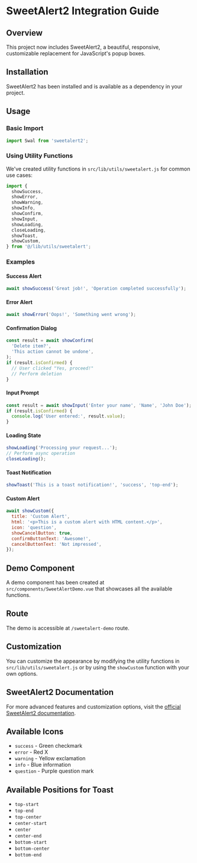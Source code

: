 # SweetAlert2 Integration Guide

## Overview

This project now includes SweetAlert2, a beautiful, responsive, customizable replacement for JavaScript's popup boxes.

## Installation

SweetAlert2 has been installed and is available as a dependency in your project.

## Usage

### Basic Import

```javascript
import Swal from 'sweetalert2';
```

### Using Utility Functions

We've created utility functions in `src/lib/utils/sweetalert.js` for common use cases:

```javascript
import {
  showSuccess,
  showError,
  showWarning,
  showInfo,
  showConfirm,
  showInput,
  showLoading,
  closeLoading,
  showToast,
  showCustom,
} from '@/lib/utils/sweetalert';
```

### Examples

#### Success Alert

```javascript
await showSuccess('Great job!', 'Operation completed successfully');
```

#### Error Alert

```javascript
await showError('Oops!', 'Something went wrong');
```

#### Confirmation Dialog

```javascript
const result = await showConfirm(
  'Delete item?',
  'This action cannot be undone',
);
if (result.isConfirmed) {
  // User clicked "Yes, proceed!"
  // Perform deletion
}
```

#### Input Prompt

```javascript
const result = await showInput('Enter your name', 'Name', 'John Doe');
if (result.isConfirmed) {
  console.log('User entered:', result.value);
}
```

#### Loading State

```javascript
showLoading('Processing your request...');
// Perform async operation
closeLoading();
```

#### Toast Notification

```javascript
showToast('This is a toast notification!', 'success', 'top-end');
```

#### Custom Alert

```javascript
await showCustom({
  title: 'Custom Alert',
  html: '<p>This is a custom alert with HTML content.</p>',
  icon: 'question',
  showCancelButton: true,
  confirmButtonText: 'Awesome!',
  cancelButtonText: 'Not impressed',
});
```

## Demo Component

A demo component has been created at `src/components/SweetAlertDemo.vue` that showcases all the available functions.

## Route

The demo is accessible at `/sweetalert-demo` route.

## Customization

You can customize the appearance by modifying the utility functions in `src/lib/utils/sweetalert.js` or by using the `showCustom` function with your own options.

## SweetAlert2 Documentation

For more advanced features and customization options, visit the [official SweetAlert2 documentation](https://sweetalert2.github.io/).

## Available Icons

- `success` - Green checkmark
- `error` - Red X
- `warning` - Yellow exclamation
- `info` - Blue information
- `question` - Purple question mark

## Available Positions for Toast

- `top-start`
- `top-end`
- `top-center`
- `center-start`
- `center`
- `center-end`
- `bottom-start`
- `bottom-center`
- `bottom-end`
